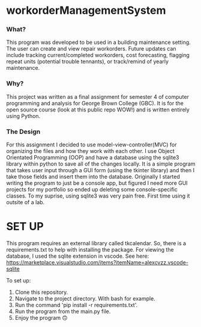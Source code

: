 # workorderManagementSystem

<h3>What?</h3>

This program was developed to be used in a building maintenance setting. The user can create and view repair workorders. Future updates can include tracking current/completed workorders, cost forecasting, flagging repeat units (potential trouble tennants), or track/remind of yearly maintenance. 


<h3>Why?</h3>

This project was written as a final assignment for semester 4 of computer programming and analysis for George Brown College (GBC). It is for
the open source course (look at this public repo WOW!) and is written entirely using Python.

<h3>The Design</h3>

For this assignment I decided to use model-view-controller(MVC) for organizing the files and how they work with each other. I use Object Orientated Programming (OOP) and have a database using the sqlite3 library within python to save all of the changes locally. It is a simple program that takes user input through a GUI form (using the tkinter library) and then I take those fields and insert them into the database. Originally I started writing the program to just be a console app, but figured I need more GUI projects for my portfolio so ended up deleting some console-specific classes. To my suprise, using sqlite3 was very pain free. First time using it outsite of a lab. 

<h1>SET UP</h1>

This program requires an external library called tkcalendar. So, there is a requirements.txt to help with installing the package. For viewing the database, I used the sqlite extension in vscode. See here: https://marketplace.visualstudio.com/items?itemName=alexcvzz.vscode-sqlite

To set up:<br>
1. Clone this repository.<br>
2. Navigate to the project directory. With bash for example. <br>
3. Run the command 'pip install -r requirements.txt'.<br>
4. Run the program from the main.py file.<br>
5. Enjoy the program 🙃<br>
